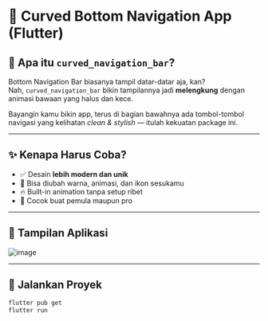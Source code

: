 # 📱 Curved Bottom Navigation App (Flutter)

## 🌈 Apa itu `curved_navigation_bar`?

Bottom Navigation Bar biasanya tampil datar-datar aja, kan?  
Nah, `curved_navigation_bar` bikin tampilannya jadi **melengkung** dengan animasi bawaan yang halus dan kece.

Bayangin kamu bikin app, terus di bagian bawahnya ada tombol-tombol navigasi yang kelihatan *clean & stylish* — itulah kekuatan package ini.

---

## ✨ Kenapa Harus Coba?

- ✅ Desain **lebih modern dan unik**
- 🎨 Bisa diubah warna, animasi, dan ikon sesukamu
- 🔥 Built-in animation tanpa setup ribet
- 🧠 Cocok buat pemula maupun pro

---

## 📸 Tampilan Aplikasi
![image](https://github.com/user-attachments/assets/8818a078-be49-4d75-9f0c-ec8c5e4f5089)

---

## 🚀 Jalankan Proyek

```bash
flutter pub get
flutter run
